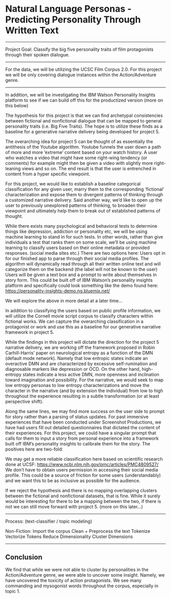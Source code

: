 # Natural Language Personas - Predicting Personality Through Written Text

---

Project Goal: Classify the big five personality traits of film protagonists through their spoken dialogue. 

---

For the data, we will be utilizing the UCSC Film Corpus 2.0. For this project we will be only covering dialogue instances within the Action/Adventure genre.

---

In addition, we will be investigating the IBM Watson Personality Insights platform to see if we can build off this for the productized version (more on this below)

The hypothesis for this project is that we can find archetypal consistencies between fictional and nonfictional dialogue that can be mapped to general personality traits (i.e. Big Five Traits). The hope is to utilize these finds as a baseline for a generative narrative delivery being developed for project 5. 

The overarching idea for project 5 can be thought of as essentially the antithesis of the Youtube algorithm. Youtube funnels the user down a path of more and more ‘extreme’ content based on your watch history. A user who watches a video that might have some right-wing tendency (or comments) for example might then be given a video with slightly more right-leaning views and so on. The end result is that the user is entrenched in content from a hyper specific viewpoint. 

For this project, we would like to establish a baseline categorical classification for any given user, marry them to the corresponding ‘fictional’ characterization and expose them to divergent patterns of thinking through a customized narrative delivery. Said another way, we’d like to open up the user to previously unexplored patterns of thinking, to broaden their viewpoint and ultimately help them to break out of established patterns of thought.

While there exists many psychological and behavioral tests to determine things like depression, addiction or personality etc, we will be using machine learning to stand in for such tests. In other words, rather than give individuals a test that ranks them on some scale, we’ll be using machine learning to classify users based on their online metadata or provided responses. (social media sites etc.) There are two options here:
Users opt in for our finished app to parse through their social media profiles. The algorithm will dynamically read through all their written online text and will categorize them on the backend (the label will not be known to the user)
Users will be given a text box and a prompt to write about themselves in story form. This could be built off of IBM Watson’s personality insights platform and specifically could look something like the demo found here: https://personality-insights-demo.ng.bluemix.net/ 

We will explore the above in more detail at a later time...

In addition to classifying the users based on public profile information, we will utilize the Cornell movie script corpus to classify characters within fictional works. We can capture the overarching classification in a protagonist or work and use this as a baseline for our generative narrative framework in project 5. 

While the findings in this project will dictate the direction for the project 5 narrative delivery, we are working off the framework proposed in Robin Carhill-Harris’ paper on neurological entropy as a function of the DMN (default mode network). Namely that low entropic states indicate an overactive DMN and are characterized by excessive self-rumination and diagnosable markers like depression or OCD. On the other hand, high-entropy states indicate a less active DMN, more openness and inclination toward imagination and possibility.  For the narrative, we would seek to map low entropy personas to low entropy characterizations and move the character in the narrative (and by extension the individual) from low to high throughout the experience resulting in a subtle transformation (or at least perspective shift). 

Along the same lines, we may find more success on the user side to prompt for story rather than a parsing of status updates. For past immersive experiences that have been conducted under Screenshot Productions, we have had users fill out detailed questionnaires that dictated the content of their experiences. For this project, we could have a singular prompt that calls for them to input a story from personal experience into a framework built off IBM’s personality insights to calibrate them for the story. The positives here are two-fold:

We may get a more reliable classification here based on scientific research done at UCSF: https://www.ncbi.nlm.nih.gov/pmc/articles/PMC4809527/
We don’t have to obtain users permission in accessing their social media profile. This could be a source of friction for some users (understandably) and we want this to be as inclusive as possible for the audience. 

If we reject the hypothesis and there is no mapping overlapping clusters between the fictional and nonfictional datasets, that is fine. While it surely would be interesting for there to be a mapping between the two, if there is not we can still move forward with project 5. (more on this later...)

--- 

Process: (text-classifier / topic modeling) 

Non-Fiction:
Import the corpus
Clean + Preprocess the text
Tokenize
Vectorize Tokens
Reduce Dimensionality 
Cluster Dimensions 

--- 
## Conclusion

We find that while we were not able to cluster by personalities in the Action/Adventure genre, we were able to uncover some insight. Namely, we have uncovered the toxicity of action protagonists. We see many commanding and mysogonist words throughout the corpus, especially in topic 1.
